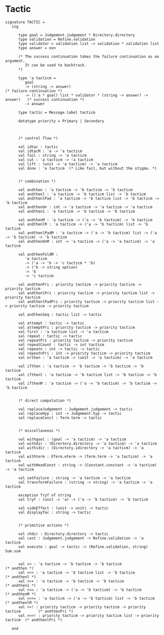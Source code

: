 # Tactic

    signature TACTIC =
       sig
          
          type goal = Judgement.judgement * Directory.directory
          type validation = Refine.validation
          type validator = validation list -> validation * validation list
          type answer = exn
    
          (* The success continuation takes the failure continuation as an argument.
             It can be used to backtrack.
          *)
    
          type 'a tacticm = 
             goal
             -> (string -> answer)                                              (* failure continuation *)
             -> (('a * goal) list * validator * (string -> answer) -> answer)   (* success continuation *)
             -> answer
    
          type tactic = Message.label tacticm
    
          datatype priority = Primary | Secondary
    
    
    
          (* control flow *)
    
          val idtac : tactic
          val idtacM : 'a -> 'a tacticm
          val fail : string -> 'a tacticm
          val cut : 'a tacticm -> 'a tacticm
          val lift : (unit -> 'a tacticm) -> 'a tacticm
          val done : 'a tacticm  (* Like fail, but without the stigma. *)
    
    
          (* combination *)
    
          val andthen : 'a tacticm -> 'b tacticm -> 'b tacticm
          val andthenl : 'a tacticm -> 'b tacticm list -> 'b tacticm
          val andthenlPad : 'a tacticm -> 'b tacticm list -> 'b tacticm -> 'b tacticm
          val andthenOn : int -> 'a tacticm -> 'a tacticm -> 'a tacticm
          val andthen1 : 'a tacticm -> 'b tacticm -> 'b tacticm
    
          val andthenM : 'a tacticm -> ('a -> 'b tacticm) -> 'b tacticm
          val andthenlM : 'a tacticm -> ('a -> 'b tacticm) list -> 'b tacticm
          val andthenlPadM : 'a tacticm -> ('a -> 'b tacticm) list -> ('a -> 'b tacticm) -> 'b tacticm
          val andthenOnM : int -> 'a tacticm -> ('a -> 'a tacticm) -> 'a tacticm
    
          val andthenFoldM :
             'a tacticm 
             -> ('a -> 'b -> 'c tacticm * 'b)
             -> ('b -> string option)
             -> 'b
             -> 'c tacticm
    
          val andthenPri : priority tacticm -> priority tacticm -> priority tacticm
          val andthenlPri : priority tacticm -> priority tacticm list -> priority tacticm
          val andthenlPadPri : priority tacticm -> priority tacticm list -> priority tacticm -> priority tacticm
    
          val andthenSeq : tactic list -> tactic
    
          val attempt : tactic -> tactic
          val attemptPri : priority tacticm -> priority tacticm
          val first : 'a tacticm list -> 'a tacticm
          val repeat : tactic -> tactic
          val repeatPri : priority tacticm -> priority tacticm
          val repeatCount : tactic -> int tacticm
          val repeatn : int -> tactic -> tactic
          val repeatnPri : int -> priority tacticm -> priority tacticm
          val orthen : 'a tacticm -> (unit -> 'a tacticm) -> 'a tacticm
    
          val ifthen : 'a tacticm -> 'b tacticm -> 'b tacticm -> 'b tacticm
          val ifthenl : 'a tacticm -> 'b tacticm list -> 'b tacticm -> 'b tacticm
          val ifthenM : 'a tacticm -> ('a -> 'b tacticm) -> 'b tacticm -> 'b tacticm
    
    
          (* direct computation *)
    
          val replaceJudgement : Judgement.judgement -> tactic
          val replaceHyp : int -> Judgement.hyp -> tactic
          val replaceConcl : Term.term -> tactic
    
    
          (* miscellaneous *)
    
          val withgoal : (goal -> 'a tacticm) -> 'a tacticm
          val withdir : (Directory.directory -> 'a tacticm) -> 'a tacticm
          val withidir : (Directory.idirectory -> 'a tacticm) -> 'a tacticm
          val withterm : ETerm.eterm -> (Term.term -> 'a tacticm) -> 'a tacticm
          val withHeadConst : string -> (Constant.constant -> 'a tacticm) -> 'a tacticm
    
          val setFailure : string -> 'a tacticm -> 'a tacticm
          val transformFailure : (string -> string) -> 'a tacticm -> 'a tacticm
    
          exception Tryf of string
          val tryf : (unit -> 'a) -> ('a -> 'b tacticm) -> 'b tacticm
    
          val sideEffect : (unit -> unit) -> tactic
          val displayTac : string -> tactic
    
    
          (* primitive actions *)
    
          val chdir : Directory.directory -> tactic
          val cast : Judgement.judgement -> Refine.validation -> 'a tacticm
          val execute : goal -> tactic -> (Refine.validation, string) Sum.sum
    
    
          val >> : 'a tacticm -> 'b tacticm -> 'b tacticm                           (* andthen *)
          val >>> : 'a tacticm -> 'b tacticm list -> 'b tacticm                     (* andthenl *)
          val >>+ : 'a tacticm -> 'b tacticm -> 'b tacticm                          (* andthen1 *)
          val >>= : 'a tacticm -> ('a -> 'b tacticm) -> 'b tacticm                  (* andthenM *)
          val >>>= : 'a tacticm -> ('a -> 'b tacticm) list -> 'b tacticm            (* andthenlM *)
          val >>! : priority tacticm -> priority tacticm -> priority tacticm        (* andthenPri *)
          val >>>! : priority tacticm -> priority tacticm list -> priority tacticm  (* andthenlPri *)
    
       end
